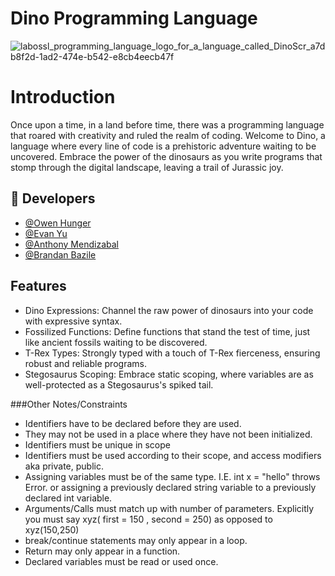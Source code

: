 # Dino Programming Language
![labossl_programming_language_logo_for_a_language_called_DinoScr_a7db8f2d-1ad2-474e-b542-e8cb4eecb47f](https://github.com/yuevan10284/Dino-Programming-Language/assets/92699280/eb072034-9c9c-4802-b64e-6184a95a2b4f)


# Introduction
Once upon a time, in a land before time, there was a programming language that roared with creativity and ruled the realm of coding. Welcome to Dino, a language where every line of code is a prehistoric adventure waiting to be uncovered. Embrace the power of the dinosaurs as you write programs that stomp through the digital landscape, leaving a trail of Jurassic joy.

## 🔗 Developers
* [@Owen Hunger](https://github.com/ohunger)
* [@Evan Yu](https://github.com/yuevan10284)
* [@Anthony Mendizabal](https://github.com/Anthony29M)
* [@Brandan Bazile](https://github.com/bbazile)

## Features
* Dino Expressions: Channel the raw power of dinosaurs into your code with expressive syntax.
* Fossilized Functions: Define functions that stand the test of time, just like ancient fossils waiting to be discovered.
* T-Rex Types: Strongly typed with a touch of T-Rex fierceness, ensuring robust and reliable programs.
* Stegosaurus Scoping: Embrace static scoping, where variables are as well-protected as a Stegosaurus's spiked tail.


###Other Notes/Constraints
* Identifiers have to be declared before they are used.
* They may not be used in a place where they have not been initialized.
* Identifiers must be unique in scope
* Identifiers must be used according to their scope, and access modifiers aka private, public.
* Assigning variables must be of the same type. I.E. int x = "hello"  throws Error.  or assigning a previously declared string variable to a previously declared int variable.
* Arguments/Calls must match up with number of parameters. Explicitly you must say xyz( first = 150 , second = 250)  as opposed to xyz(150,250)
* break/continue statements may only appear in a loop.
* Return may only appear in a function.
* Declared variables must be read or used once.

